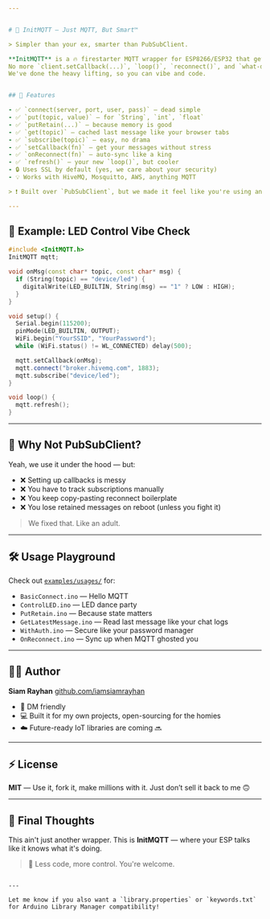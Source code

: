 ```yaml
---


# 🧠 InitMQTT — Just MQTT, But Smart™

> Simpler than your ex, smarter than PubSubClient.

**InitMQTT** is a 🔥 firestarter MQTT wrapper for ESP8266/ESP32 that gets rid of the boring boilerplate.  
No more `client.setCallback(...)`, `loop()`, `reconnect()`, and `what-do-I-even-do-with-this-payload[]`.  
We've done the heavy lifting, so you can vibe and code.


## 🚀 Features

- ✅ `connect(server, port, user, pass)` — dead simple
- ✅ `put(topic, value)` — for `String`, `int`, `float`
- ✅ `putRetain(...)` — because memory is good
- ✅ `get(topic)` — cached last message like your browser tabs
- ✅ `subscribe(topic)` — easy, no drama
- ✅ `setCallback(fn)` — get your messages without stress
- ✅ `onReconnect(fn)` — auto-sync like a king
- ✅ `refresh()` — your new `loop()`, but cooler
- 🔒 Uses SSL by default (yes, we care about your security)
- 💡 Works with HiveMQ, Mosquitto, AWS, anything MQTT

> ❗ Built over `PubSubClient`, but we made it feel like you're using an API from 2025.

---
```


## 🧪 Example: LED Control Vibe Check

```cpp
#include <InitMQTT.h>
InitMQTT mqtt;

void onMsg(const char* topic, const char* msg) {
  if (String(topic) == "device/led") {
    digitalWrite(LED_BUILTIN, String(msg) == "1" ? LOW : HIGH);
  }
}

void setup() {
  Serial.begin(115200);
  pinMode(LED_BUILTIN, OUTPUT);
  WiFi.begin("YourSSID", "YourPassword");
  while (WiFi.status() != WL_CONNECTED) delay(500);

  mqtt.setCallback(onMsg);
  mqtt.connect("broker.hivemq.com", 1883);
  mqtt.subscribe("device/led");
}

void loop() {
  mqtt.refresh();
}
````

---

## 🤡 Why Not PubSubClient?

Yeah, we use it under the hood — but:

* ❌ Setting up callbacks is messy
* ❌ You have to track subscriptions manually
* ❌ You keep copy-pasting reconnect boilerplate
* ❌ You lose retained messages on reboot (unless you fight it)

> We fixed that. Like an adult.

---

## 🛠️ Usage Playground

Check out [`examples/usages/`](examples/usages/) for:

* `BasicConnect.ino` — Hello MQTT
* `ControlLED.ino` — LED dance party
* `PutRetain.ino` — Because state matters
* `GetLatestMessage.ino` — Read last message like your chat logs
* `WithAuth.ino` — Secure like your password manager
* `OnReconnect.ino` — Sync up when MQTT ghosted you

---

## 👨‍💻 Author

**Siam Rayhan**
[github.com/iamsiamrayhan](https://github.com/iamsiamrayhan)

* 💬 DM friendly
* 💻 Built it for my own projects, open-sourcing for the homies
* ☁️ Future-ready IoT libraries are coming 🔜

---

## ⚡ License

**MIT** — Use it, fork it, make millions with it.
Just don’t sell it back to me 🙃

---

## 📢 Final Thoughts

This ain't just another wrapper.
This is **InitMQTT** — where your ESP talks like it knows what it's doing.

> 🧠 Less code, more control. You're welcome.

```

---

Let me know if you also want a `library.properties` or `keywords.txt` for Arduino Library Manager compatibility!
```
